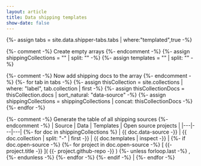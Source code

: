 ```yaml
---
layout: article
title: Data shipping templates
show-date: false
---
```


{%- assign tabs = site.data.shipper-tabs.tabs | where:"templated",true -%}

{%- comment -%} Create empty arrays {%- endcomment -%}
{%- assign shippingCollections = "" | split: "" -%}
{%- assign templates = "" | split: "" -%}

{%- comment -%} Now add shipping docs to the array {%- endcomment -%}
{%- for tab in tabs -%}
  {%- assign thisCollection = site.collections |  where: "label", tab.collection | first -%}
  {%- assign thisCollectionDocs = thisCollection.docs | sort_natural: "data-source" -%}
  {%- assign shippingCollections = shippingCollections | concat: thisCollectionDocs -%}
{%- endfor -%}

{%- comment -%} Generate the table of all shipping sources {%- endcomment -%}
| Source | Data | Templates | Open source projects |
|---|---|---|
{%- for doc in shippingCollections %}
| {{ doc.data-source -}}
  | {{ doc.collection | split: "-" | first -}}
  | {{ doc.templates | inspect -}}
  | {%- if doc.open-source -%}
      {%- for project in doc.open-source -%}
        [ {{- project.title -}} ]( {{- project.github-repo -}} )
        {%- unless forloop.last -%} , <br> {%- endunless -%}
      {%- endfor -%}
    {%- endif -%}
  |
{%- endfor -%}
